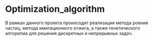 # Optimization_algorithm
В рамках данного проекта проихсодит реализация метода роения частиц, метода имитационного отжига, а также генетического алгоритма для решения дискретных и непрерывных задач.

